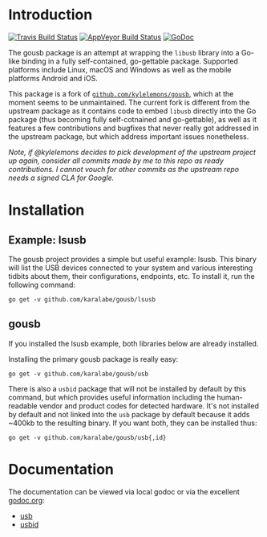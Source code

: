 Introduction
============

[![Travis Build Status][travisimg]][travis]
[![AppVeyor Build Status][appveyorimg]][appveyor]
[![GoDoc][docimg]][doc]

The gousb package is an attempt at wrapping the `libusb` library into a Go-like binding in a fully self-contained, go-gettable package. Supported platforms include Linux, macOS and Windows as well as the mobile platforms Android and iOS.

This package is a fork of [`github.com/kylelemons/gousb`](https://github.com/kylelemons/gousb), which at the moment seems to be unmaintained. The current fork is different from the upstream package as it contains code to embed `libusb` directly into the Go package (thus becoming fully self-cotnained and go-gettable), as well as it features a few contributions and bugfixes that never really got addressed in the upstream package, but which address important issues nonetheless.

*Note, if @kylelemons decides to pick development of the upstream project up again, consider all commits made by me to this repo as ready contributions. I cannot vouch for other commits as the upstream repo needs a signed CLA for Google.*

[travisimg]:   https://travis-ci.org/karalabe/gousb.svg?branch=master
[travis]:      https://travis-ci.org/karalabe/gousb
[appveyorimg]: https://ci.appveyor.com/api/projects/status/84k9xse10rl72gn2/branch/master?svg=true
[appveyor]:    https://ci.appveyor.com/project/karalabe/gousb
[docimg]:      https://godoc.org/github.com/karalabe/gousb?status.svg
[doc]:         https://godoc.org/github.com/karalabe/gousb

Installation
============

Example: lsusb
--------------
The gousb project provides a simple but useful example: lsusb.  This binary will list the USB devices connected to your system and various interesting tidbits about them, their configurations, endpoints, etc.  To install it, run the following command:

    go get -v github.com/karalabe/gousb/lsusb

gousb
-----
If you installed the lsusb example, both libraries below are already installed.

Installing the primary gousb package is really easy:

    go get -v github.com/karalabe/gousb/usb

There is also a `usbid` package that will not be installed by default by this command, but which provides useful information including the human-readable vendor and product codes for detected hardware.  It's not installed by default and not linked into the `usb` package by default because it adds ~400kb to the resulting binary.  If you want both, they can be installed thus:

    go get -v github.com/karalabe/gousb/usb{,id}

Documentation
=============
The documentation can be viewed via local godoc or via the excellent [godoc.org](http://godoc.org/):

- [usb](http://godoc.org/github.com/karalabe/gousb/usb)
- [usbid](http://godoc.org/pkg/github.com/karalabe/gousb/usbid)
